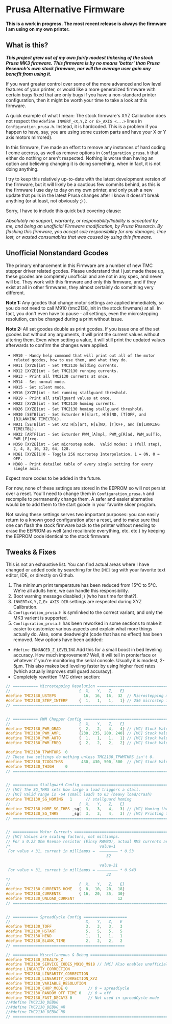 # Prusa Alternative Firmware

**This is a work in progress.  The most recent release is always the firmware I am using on my own printer.**

## What is this?

***This project grew out of my own fairly modest tinkering of the stock Prusa MK3 firmware.  This firmware is by no means 'better' than Prusa Research's own stock firmware, nor will the average user gain any benefit from using it.***  

If you want greater control over some of the more advanced and low level features of your printer, or would like a more generalized firmware with certain bugs fixed that are only bugs if you have a non-standard printer configuration, then it might be worth your time to take a look at this firmware.  

A quick example of what I mean:  The stock firmware's XYZ Calibration does not respect the `#define INVERT_<X,Y,Z or E>_AXIS <...>` lines in `Configuration_prusa.h`.  Instead, it is hardcoded.  This is a problem if you happen to have, say, you are using some custom parts and have your X or Y axis motors mirrored).

In this firmware, I've made an effort to remove any instances of hard coding I come accross, as well as remove options in `Configuration_prusa.h` that either do nothing or aren't respected.  Nothing is worse than having an option and believing changing it is doing something, when in fact, it is not doing anything.  

I try to keep this relatively up-to-date with the latest development version of the firmware, but it will likely be a cautious few commits behind, as this is the firmware I use day to day on my own printer, and only push a new update that pulls in the latest Prusa changes after I know it doesn't break anything (or at least, not obviously ;)  ).


Sorry, I have to include this quick butt covering clause:

*Absolutely no support, warranty, or responability/liability is accepted by me, and being an unofficial Firmware modification, by Prusa Research.  By flashing this firmware, you accept sole responsibility for any damages, time lost, or wasted consumables that was caused by using this firmware.*


## Unofficial Nonstandard Gcodes

The primary enhancement in this Firmware are a number of new TMC stepper driver related gcodes.  Please understand that I just made these up, these gcodes are completely unofficial and are not in any spec, and never will be.  They work with this firmware and only this firmware, and if they exist at all in other firmwares, they almost certainly do something very different.  

**Note 1:** Any gcodes that change motor settings are applied immediately, so you do not need to call M910 (tmc2130_init in the stock firwmare) at all.  In fact, you don't even have to pause - all settings, even the microstepping resolution, can be changed during a print without issue.  

**Note 2:** All set gcodes double as print gcodes.  If you issue one of the set gcodes but without any arguments, it will print the current values without altering them.  Even when setting a value, it will still print the updated values afterwards to confirm the changes were applied. 


* `M910 - Handy help command that will print out all of the motor related gcodes, how to use them, and what they do.`
* `M911 [XYZE]int - Set TMC2130 holding currents.`
* `M912 [XYZE]int - Set TMC2130 running currents.`
* `M913 - Print all TMC2130 currents at once.`
* `M914 - Set normal mode.`
* `M915 - Set silent mode.`
* `M916 [XYZE]int - Set running stallguard threshold.`
* `M919 - Print all stallguard values at once.`
* `M922 [XYZE]int - Set TMC2130 homing currents.`
* `M926 [XYZE]int - Set TMC2130 homing stallguard threshold.`
* `M930 [SETB]int - Set Exturder H[S]art, H[E]ND, [T]OFF, and [B]LANKING TIME(TBL).`
* `M931 [SETB]int - Set XYZ H[S]art, H[E]ND, [T]OFF, and [B]LANKING TIME(TBL).`
* `M932 [ARTF]int - Set Exturder PWM_[A]mpl, PWM_g[R]ad, PWM_au[T]o, PWM_[F]req.`
* `M350 [XYZE]int - Set microstep mode.  Valid modes: 1 (full step), 2, 4, 8, 16, 32, 64, 128.`
* `M361 [XYZE]1|0 - Toggle 256 microstep Interpolation. 1 = ON, 0 = OFF.`
* `M360 - Print detailed table of every single setting for every single axis.`

Expect more codes to be added in the future. 

For now, none of these settings are stored in the EEPROM so will not persist over a reset.  You'll need to change them in `Configuration_prusa.h` and recompile to permanently change them.  A safer and easier alternative would be to add them to the start gcode in your favorite slicer program.  

Not saving these settings serves two important purposes:  you can easily return to a known good configuration after a reset, and to make sure that one can flash the stock firmware back to the printer without needing to erase the EEPROM as well (and recalibrate everything, etc. etc.) by keeping the EEPROM code identical to the stock firmware. 

## Tweaks & Fixes

This is not an exhaustive list.  You can find actual areas where I have changed or added code by searching for the `[MC]` tag with your favorite text editor, IDE, or directly on Github.


1. The minimum print temperature has been reduced from 15°C to 5°C.  We're all adults here, we can handle this responsibility.
2. Boot warning message disabled ;) (who has time for that?).
3. `INVERT<X,Y,Z,E>_AXIS_DIR` settings are respected during XYZ Calibration.
4. `Configuration_prusa.h` is symlinked to the correct variant, and only the MK3 varient is supported.
5. `Configuration_prusa.h` has been reworked in some sections to make it easier to customize various aspects and explain what more things actually do.  Also, some deadweight (code that has no effect) has been removed.  New options have been addded:
  * `#define ENHANCED_Z_LEVELING`
    Add this for a small boost in bed leveling accuracy.  How much improvement?  Well, it will tell in pronterface or whatever if you're monitoring the serial console.  Usually it is modest, 2-5µm.  This also makes bed leveling faster by using higher feed rates (which actually improves stall guard accuracy).
  * Completely rewritten TMC driver section:
  ```c++
// =========== Microstepping Resolution ===========================================
//                              {  X,   Y,   Z,   E}
#define TMC2130_USTEPS            16,  16,  16,  32  // Microstepping mode
#define TMC2130_STEP_INTERP     {  1,   1,   1,   1} // 256 microstep interpolation 
// ================================================================================


// =========== PWM Chopper Config =======================================
//                              {  X,   Y,   Z,   E}
#define TMC2130_PWM_GRAD        {  2,   2,   4,   4} // [MC] Stock Values
#define TMC2130_PWM_AMPL        {230, 235, 200, 240} // [MC] Stock Values
#define TMC2130_PWM_AUTO        {  1,   1,   1,   1} // [MC] Stock Values
#define TMC2130_PWM_FREQ        {  2,   2,   2,   2} // [MC] Stock Values

#define TMC2130_TPWMTHRS  0     
// These two settings do nothing unless TMC2130_TPWMTHRS isn't 0.  
#define TMC2130_TCOOLTHRS        430, 430, 500, 500  // [MC] Stock Values
#define TMC2130_THIGH     0  
// ======================================================================


// =========== Stallguard Config ==============================================
// [MC] The SG_THRS sets how large a load triggers a stall.  
// [MC] Valid range is -64 (small load) to 63 (heavy load/crash)
#define TMC2130_SG_HOMING   1      // stallguard homing
//                              {  X,   Y,   Z,   E}
#define TMC2130_HOME_SG_THRS _sg(  3,   3,   4,   3) // [MC] Homing threshold
#define TMC2130_SG_THRS      _sg(  3,   3,   4,   3) // [MC] Printing threshold
// ============================================================================


// =========== Motor Currents ============================================
// [MC] Values are scaling factors, not milliamps.
// For a 0.22 Ohm Rsense resistor (Einsy RAMBO), actual RMS currents are:
/*                                       value+1
   For value < 31, current in milliamps =  –––––––– * 0.53
                                              32

                                           value-31
   For value > 31, current in milliamps = ––––––––– * 0.943
                                              32
*/
//                              {  X,   Y,   Z,   E}
#define TMC2130_CURRENTS_HOME   {  8,  10,  20,  18}
#define TMC2130_CURRENTS        { 16,  20,  35,  30}
#define TMC2130_UNLOAD_CURRENT                   12
// =======================================================================


// =========== SpreadCycle Config ===================
//                                 X,   Y,   Z,   E
#define TMC2130_TOFF               3,   3,   3,   3
#define TMC2130_HSTART             5,   5,   5,   5
#define TMC2130_HEND               1,   1,   1,   1
#define TMC2130_BLANK_TIME         2,   2,   2,   2
// =================================================

// =========== Miscellaneous & Debug ==========================================
#define TMC2130_STEALTH_Z
#define TMC2130_SERVICE_CODES_M910_M918 // [MC] Also enables unofficial gcodes.
#define LINEARITY_CORRECTION
#define TMC2130_LINEARITY_CORRECTION
#define TMC2130_LINEARITY_CORRECTION_XYZ
#define TMC2130_VARIABLE_RESOLUTION 
#define TMC2130_CHOP_MODE 0         // 0 = spreadCycle
#define TMC2130_RANDOM_OFF_TIME 0   // 0 = off
#define TMC2130_FAST_DECAY3 0       // Not used in spreadCycle mode
//#define TMC2130_DEBUG
//#define TMC2130_DEBUG_WR
//#define TMC2130_DEBUG_RD
// ============================================================================

  ```

